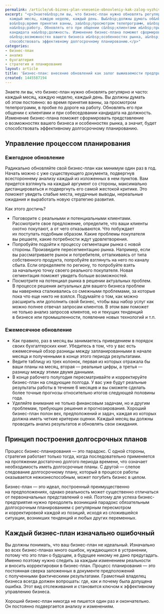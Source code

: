 ```yaml
---
permalink: /article/u6-biznes-plan-vnesenie-obnovleniy-kak-zalog-vyzhivaemosti-predpriyatiya
excerpt: "<p>Знаете&nbsp;ли вы, что бизнес-план нужно обновлять регулярно и&nbsp;часто:
  каждый месяц, каждую неделю, каждый день. Вы&nbsp;должны думать об&nbsp;этом постоянно:
  во&nbsp;время принятия ванны, за&nbsp;просмотром телепрограмм, в&nbsp;пробке по&nbsp;дороге
  на&nbsp;работу. Обновлять его при общении с&nbsp;клиентами и&nbsp;при собеседовании
  кандидата на&nbsp;должность. Изменение бизнес-плана поможет сформировать представление
  о&nbsp;возможностях вашего бизнеса и&nbsp;особенностях рынка, а&nbsp;значит, будет
  способствовать эффективному долгосрочному планированию.</p>"
categories:
- бизнес-план
- анализ
- бухгалтерия
- стратегия и планирование
layout: article
title: 'Бизнес-план: внесение обновлений как залог выживаемости предприятия'
created: 1445587194
---
```

Знаете ли вы, что бизнес-план нужно обновлять регулярно и часто: каждый месяц, каждую неделю, каждый день. Вы должны думать об этом постоянно: во время принятия ванны, за просмотром телепрограмм, в пробке по дороге на работу. Обновлять его при общении с клиентами и при собеседовании кандидата на должность. Изменение бизнес-плана поможет сформировать представление о возможностях вашего бизнеса и особенностях рынка, а значит, будет способствовать эффективному долгосрочному планированию.

## Управление процессом планирования ##

### Ежегодное обновление ###

Радикально обновляйте свой бизнес-план как минимум один раз в год. Начать можно с уже существующего документа, подвергнув всестороннему анализу каждый из изложенных в нем пунктов. Вам придется взглянуть на каждый аргумент со стороны, максимально дистанцироваться и подвергнуть его самой жестокой критике. Это поможет увидеть слабые места, неудачные выводы, нереальные ожидания и выработать новую стратегию развития.

Как этого достичь?

 *  Поговорите с реальными и потенциальными клиентами. Рассмотрите свое предложение, определите, что ваши клиенты охотно покупают, а от чего отказываются. Что побуждает их поступать подобным образом. Какие проблемы покупателя вы решаете, какие потребности ждут удовлетворения.
 *  Попробуйте подойти к процессу сегментации рынка с новой стороны. Произведите пересегментацию рынка. Например, если вы рассматриваете рынок и потребителя, отталкиваясь от типа собственного продукта, попробуйте взглянуть на него по каналу сбыта. Если определяете по региону, то попробуйте взять за начальную точку своего реального покупателя. Новая сегментация поможет увидеть больше возможностей.
 *  Посмотрите на потенциал рынка в решении актуальных проблем. В процессе решения актуальных для вашего бизнеса проблем вы наверняка сталкивались со смежными проблемами, за которые пока что еще никто не взялся. Подумайте о том, как можно расширить или дополнить свой бизнес, чтобы ваш набор услуг как можно полнее отвечал запросам клиентов. В этом вам поможет не только анализ запросов клиентов, но и текущих тенденций в бизнесе или промышленности, появление новых технологий и т.п.

### Ежемесячное обновление ###

 *  Как правило, раз в месяц вы занимаетесь приведением в порядок своих бухгалтерских книг. Убедитесь в том, что у вас есть ежемесячный обзор разницы между запланированными в начале месяца и полученными в конце этого периода результатами.
 *  Ведите таблицу из трех колонок, первая из которых отражала бы ваши планы на месяц, вторая — реальные цифры, а третья — разницу между этими двумя данными.
 *  В конце рабочего полугодия пересматривайте и корректируйте бизнес-план на следующие полгода. У вас уже будут реальные результаты работы в течение 6 месяцев и вы сможете сделать более точные прогнозы относительно итогов следующей половины года.
 *  Уделяйте внимание не только финансовым задачам, но и другим проблемам, требующих решения и прогнозирования. Хороший бизнес-план полон вех, предположений и задач, каждая из которых должна иметь четкие критерии оценки. Каждый месяц вы должны проводить анализ результатов и обновлять свои ожидания.

## Принцип построения долгосрочных планов ##

Процесс бизнес-планирования — это парадокс. С одной стороны, стратегия работает только тогда, когда последовательно применяется на протяжении достаточно долгого периода времени, что означает необходимость иметь долгосрочные планы. С другой — слепое следование долгосрочному плану, который в процессе работы оказывается нежизнеспособным, может погубить бизнес в целом.

Бизнес-план — это идеал, построенный преимущественно на предположениях, однако реальность может существенно отличаться от первоначальных представлений о ней. Поэтому для успеха бизнес-предприятия нужно преодолеть возникший парадокс обязательным долгосрочным планированием с регулярным пересмотром и корректировкой каждой из позиций, исходя из сложившейся ситуации, возникших тенденций и любых других переменных.

## Каждый бизнес-план изначально ошибочный ##

Вы должны понимать, что ваш бизнес-план не идеальный. Изначально во всех бизнес-планах много ошибок, нуждающихся в устранении, потому что это план о будущем, а будущее никому не дано предугадать. Именно поэтому нужно следить за каждым изменением реальности и вносить корректировки в бизнес-план. Процесс планирования — это постоянная сверка заложенных в документе предположений с полученными фактическими результатами. Грамотный владелец бизнеса всегда должен вопрошать: где, как и почему была допущена ошибка. Этот вид отслеживания и становится ключом к эффективному управлению бизнеса.

Хороший бизнес-план никогда не пишется один раз и окончательно. Он постоянно подвергается анализу и изменениям.
